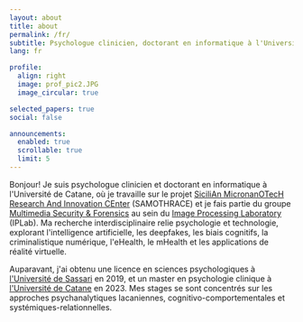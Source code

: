 ```yaml
---
layout: about
title: about
permalink: /fr/
subtitle: Psychologue clinicien, doctorant en informatique à l'Université de Catane.
lang: fr

profile:
  align: right
  image: prof_pic2.JPG
  image_circular: true

selected_papers: true
social: false

announcements:
  enabled: true
  scrollable: true
  limit: 5
---
```


<p>
  <span>Bonjour! Je suis psychologue clinicien et doctorant en informatique à l'Université de Catane, où je travaille sur le projet </span>
  <a href="https://samothrace.eu/" target="_blank" rel="noopener">SiciliAn MicronanOTecH Research And Innovation CEnter</a>
  <span> (SAMOTHRACE) et je fais partie du groupe </span>
  <a href="https://iplab.dmi.unict.it/mfs/" target="_blank" rel="noopener">Multimedia Security & Forensics</a>
  <span> au sein du </span>
  <a href="https://iplab.dmi.unict.it/" target="_blank" rel="noopener">Image Processing Laboratory</a>
  <span> (IPLab). Ma recherche interdisciplinaire relie psychologie et technologie, explorant l'intelligence artificielle, les deepfakes, les biais cognitifs, la criminalistique numérique, l'eHealth, le mHealth et les applications de réalité virtuelle.</span>
</p>

<p>
  <span>Auparavant, j'ai obtenu une licence en sciences psychologiques à </span>
  <a href="https://www.uniss.it/en" target="_blank" rel="noopener">l'Université de Sassari</a>
  <span> en 2019, et un master en psychologie clinique à </span>
  <a href="https://www.unict.it/en" target="_blank" rel="noopener">l'Université de Catane</a>
  <span> en 2023. Mes stages se sont concentrés sur les approches psychanalytiques lacaniennes, cognitivo-comportementales et systémiques-relationnelles.</span>
</p>
